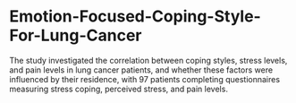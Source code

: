 # Emotion-Focused-Coping-Style-For-Lung-Cancer
The study investigated the correlation between coping styles, stress levels, and pain levels in lung cancer patients, and whether these factors were influenced by their residence, with 97 patients completing questionnaires measuring stress coping, perceived stress, and pain levels.

